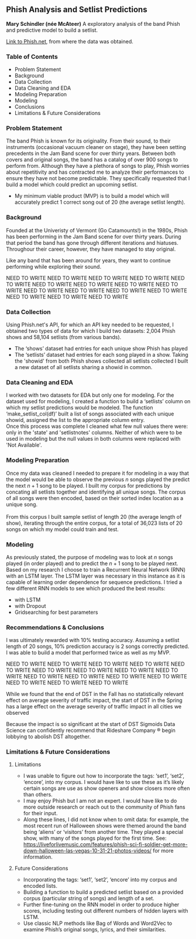 ## Phish Analysis and Setlist Predictions
**Mary Schindler (née McAteer)**
A exploratory analysis of the band Phish and predictive model to build a setlist.

[Link to Phish.net](https://phish.net/), from where the data was obtained.


### Table of Contents

- Problem Statement
- Background
- Data Collection
- Data Cleaning and EDA
- Modeling Preparation
- Modeling
- Conclusions
- Limitations & Future Considerations


### Problem Statement
The band Phish is known for its originality. From their sound, to their instruments (occasional vacuum cleaner on stage), they have been setting precedents in the Jam Band scene for over thirty years. Between both covers and original songs, the band has a catalog of over 900 songs to perform from. Although they have a plethora of songs to play, Phish worries about repetitivity and has contracted me to analyze their performances to ensure they have not become predictable. They specifically requested that I build a model which could predict an upcoming setlist. 
- My minimum viable product (MVP) is to build a model which will accurately predict 1 correct song out of 20 (the average setlist length). 


### Background
Founded at the Univeristy of Vermont (Go Catamounts!) in the 1980s, Phish has been performing in the Jam Band scene for over thirty years. During that period the band has gone through different iterations and hiatuses. Throughour their career, however, they have managed to stay original.

Like any band that has been around for years, they want to continue performing while exploring their sound.

NEED TO WRITE NEED TO WRITE NEED TO WRITE NEED TO WRITE
NEED TO WRITE NEED TO WRITE NEED TO WRITE NEED TO WRITE
NEED TO WRITE NEED TO WRITE NEED TO WRITE NEED TO WRITE
NEED TO WRITE NEED TO WRITE NEED TO WRITE NEED TO WRITE


### Data Collection
Using Phish.net's API, for which an API key needed to be requested, I obtained two types of data for which I build two datasets: 2,004 Phish shows and 58,104 setlists (from various bands).
- The ‘shows’ dataset had entries for each unique show Phish has played
- The ‘setlists’ dataset had entries for each song played in a show.
Taking the 'showid' from both Phish shows collected all setlists collected I built a new dataset of all setlists sharing a showid in common. 



### Data Cleaning and EDA
I worked with two datasets for EDA but only one for modeling. For the dataset used for modeling, I created a function to build a ‘setlists’ column on which my setlist predictions would be modeled. The function ‘make_setlist_col(df)’ built a list of songs associated with each unique showid, assigned the list to the appropriate column entry.
</br>
Once this process was complete I cleaned what few null values there were: only in the 'state' and 'setlistnotes' columns. Neither of which were to be used in modeling but the null values in both columns were replaced with 'Not Available'.


### Modeling Preparation 
Once my data was cleaned I needed to prepare it for modeling in a way that the model would be able to observe the previous $n$ songs played the predict the next $n + 1$ song to be played. I built my corpus for predictions by concating all setlists together and identifying all unique songs. The corpus of all songs were then encoded, based on their sorted index location as a unique song.  
</br>
From this corpus I built sample setlist of length 20 (the average length of show), iterating through the entire corpus, for a total of 36,023 lists of 20 songs on which my model could train and test. 

### Modeling
As previously stated, the purpose of modeling was to look at $n$ songs played (in order played) and to predict the $n + 1$ song to be played next. Based on my research I choose to train a Recurrent Neural Network (RNN) with an LSTM layer. The LSTM layer was necessary in this instance as it is capable of learning order dependence for sequence predictions. I tried a few different RNN models to see which produced the best results: 

- with LSTM
- with Dropout
- Gridsearching for best parameters


### Recommendations & Conclusions
I was ultimately rewarded with 10% testing accuracy. Assuming a setlist length of 20 songs, 10% prediction accuracy is 2 songs correctly predicted. I was able to build a model that performed twice as well as my MVP. 

NEED TO WRITE NEED TO WRITE NEED TO WRITE NEED TO WRITE
NEED TO WRITE NEED TO WRITE NEED TO WRITE NEED TO WRITE
NEED TO WRITE NEED TO WRITE NEED TO WRITE NEED TO WRITE
NEED TO WRITE NEED TO WRITE NEED TO WRITE NEED TO WRITE

While we found that the end of DST in the Fall has no statistically relevant effect on average severity of traffic impact, the start of DST in the Spring has a large effect on the average severity of traffic impact in all cities we observed

Because the impact is so significant at the start of DST Sigmoids Data Science can confidently recommend that Rideshare Company ® begin lobbying to abolish DST altogether. 


### Limitations & Future Considerations
1. Limitations
    - I was unable to figure out how to incorporate the tags: ‘set1’, ‘set2’, ‘encore’, into my corpus. I would have like to use these as it’s likely certain songs are use as show openers and show closers more often than others. 
    - I may enjoy Phish but I am not an expert. I would have like to do more outside research or reach out to the community of Phish fans for their input. 
    - Along these lines, I did not know when to omit data: for example, the most recent run of Halloween shows were themed around the band being ‘aliens’ or ‘visitors’ from another time. They played a special show, with many of the songs played for the first time. See: https://liveforlivemusic.com/features/phish-sci-fi-soldier-get-more-down-halloween-las-vegas-10-31-21-photos-videos/ for more information.
    
2. Future Considerations
    - Incorporating the tags: ‘set1’, ‘set2’, ‘encore’ into my corpus and encoded lists. 
    - Building a function to build a predicted setlist based on a provided corpus (particular string of songs) and length of a set.
    - Further fine-tuning on the RNN model in order to produce higher scores, including testing out different numbers of hidden layers with LSTM. 
    - Use classic NLP methods like Bag of Words and Word2Vec to examine Phish’s original songs, lyrics, and their similarities. 


